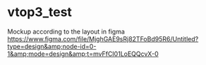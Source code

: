 # vtop3_test
Mockup according to the layout in figma https://www.figma.com/file/MjghGAE9sRj82TFoBd95R6/Untitled?type=design&amp;node-id=0-1&amp;mode=design&amp;t=mvFfCI01LoEQQcvX-0
